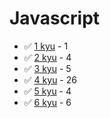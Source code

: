# Javascript
* :white_check_mark: [1 kyu](/codewars/solutions/javascript/1%20kyu) - 1
* :white_check_mark: [2 kyu](/codewars/solutions/javascript/2%20kyu) - 4
* :white_check_mark: [3 kyu](/codewars/solutions/javascript/3%20kyu) - 5
* :white_check_mark: [4 kyu](/codewars/solutions/javascript/4%20kyu) - 26
* :white_check_mark: [5 kyu](/codewars/solutions/javascript/5%20kyu) - 4
* :white_check_mark: [6 kyu](/codewars/solutions/javascript/6%20kyu) - 6